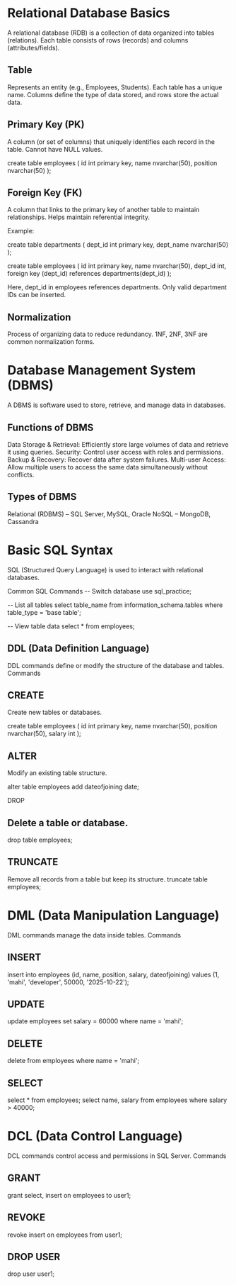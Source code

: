 # Relational Database Basics
A relational database (RDB) is a collection of data organized into tables (relations). Each table consists of rows (records) and columns (attributes/fields).
## Table

Represents an entity (e.g., Employees, Students).
Each table has a unique name.
Columns define the type of data stored, and rows store the actual data.

## Primary Key (PK)

A column (or set of columns) that uniquely identifies each record in the table.
Cannot have NULL values.

create table employees (
    id int primary key,
    name nvarchar(50),
    position nvarchar(50)
);

## Foreign Key (FK)

A column that links to the primary key of another table to maintain relationships.
Helps maintain referential integrity.

Example:

create table departments (
    dept_id int primary key,
    dept_name nvarchar(50)
);

create table employees (
    id int primary key,
    name nvarchar(50),
    dept_id int,
    foreign key (dept_id) references departments(dept_id)
);

Here, dept_id in employees references departments. Only valid department IDs can be inserted.

## Normalization

Process of organizing data to reduce redundancy.
1NF, 2NF, 3NF are common normalization forms.

# Database Management System (DBMS)

A DBMS is software used to store, retrieve, and manage data in databases.
## Functions of DBMS

Data Storage & Retrieval: Efficiently store large volumes of data and retrieve it using queries.
Security: Control user access with roles and permissions.
Backup & Recovery: Recover data after system failures.
Multi-user Access: Allow multiple users to access the same data simultaneously without conflicts.
## Types of DBMS

Relational (RDBMS) – SQL Server, MySQL, Oracle
NoSQL – MongoDB, Cassandra

# Basic SQL Syntax

SQL (Structured Query Language) is used to interact with relational databases.

Common SQL Commands
-- Switch database
use sql_practice;

-- List all tables
select table_name 
from information_schema.tables 
where table_type = 'base table';

-- View table data
select * from employees;

## DDL (Data Definition Language)

DDL commands define or modify the structure of the database and tables.
Commands

## CREATE

Create new tables or databases.

create table employees (
    id int primary key,
    name nvarchar(50),
    position nvarchar(50),
    salary int
);


## ALTER

Modify an existing table structure.

alter table employees
add dateofjoining date;


DROP

## Delete a table or database.

drop table employees;


## TRUNCATE

Remove all records from a table but keep its structure.
truncate table employees;



# DML (Data Manipulation Language)

DML commands manage the data inside tables.
Commands

## INSERT

insert into employees (id, name, position, salary, dateofjoining)
values (1, 'mahi', 'developer', 50000, '2025-10-22');


## UPDATE

update employees
set salary = 60000
where name = 'mahi';


## DELETE

delete from employees
where name = 'mahi';


## SELECT

select * from employees;
select name, salary from employees where salary > 40000;


# DCL (Data Control Language)

DCL commands control access and permissions in SQL Server.
Commands

## GRANT

grant select, insert on employees to user1;


## REVOKE

revoke insert on employees from user1;


## DROP USER

drop user user1;








